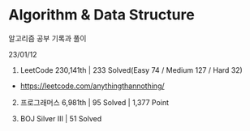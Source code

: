 # Algorithm & Data Structure

알고리즘 공부 기록과 풀이

23/01/12

1. LeetCode 230,141th | 233 Solved(Easy 74 / Medium 127 / Hard 32)
- https://leetcode.com/anythingthannothing/

2. 프로그래머스 6,981th | 95 Solved | 1,377 Point

3. BOJ Silver III | 51 Solved
